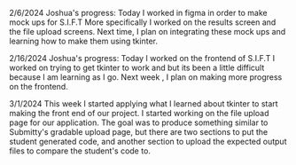 2/6/2024
Joshua's progress: Today I worked in figma in order to make mock ups for S.I.F.T
More specifically I worked on the results screen and the file upload screens.
Next time, I plan on integrating these mock ups and learning how to make them using tkinter.

2/16/2024
Joshua's progress: Today I worked on the frontend of S.I.F.T
I worked on trying to get tkinter to work and but its been a little difficult because
I am learning as I go. Next week , I plan on making more progress on the frontend.

3/1/2024
This week I started applying what I learned about tkinter to start making the front end of our project. I started working on the file upload page for our application. The goal was to produce something similar to Submitty's gradable upload page, but there are two sections to put the student generated code, and another section to upload the expected output files to compare the student's code to.